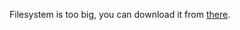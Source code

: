 Filesystem is too big, you can download it from [there](https://1drv.ms/u/s!AlbB2RTxmhHPg369XNmRAVoVvEI8?e=bsL6Bs).

